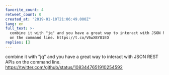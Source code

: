 ```yaml
---
favorite_count: 4
retweet_count: 0
created_at: "2019-01-10T21:06:49.000Z"
lang: en
full_text: >-
  combine it with "jq" and you have a great way to interact with JSON REST APIs
  on the command line. https://t.co/V6wXBY81EO
replies: []
---
```


combine it with "jq" and you have a great way to interact with JSON REST APIs on
the command line. <https://twitter.com/github/status/1083447651910254592>
